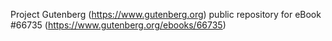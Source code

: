 Project Gutenberg (https://www.gutenberg.org) public repository for
eBook #66735 (https://www.gutenberg.org/ebooks/66735)
